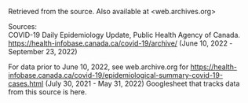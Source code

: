 Retrieved from the source. Also available at <web.archives.org>

Sources:  
COVID-19 Daily Epidemiology Update, Public Health Agency of Canada.
https://health-infobase.canada.ca/covid-19/archive/ 
 (June 10, 2022 -September 23, 2022)

For data prior to June 10, 2022, see web.archive.org for 
https://health-infobase.canada.ca/covid-19/epidemiological-summary-covid-19-cases.html 
(July 30, 2021 - May 31, 2022)
Googlesheet that tracks data from this source is here.

